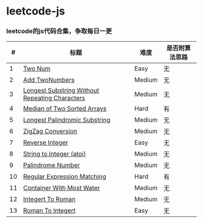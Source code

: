 # leetcode-js

### leetcode的js代码合集，争取每日一更

| # | 标题  | 难度  | 是否附算法思路 |
| --- | --- | --- | --- |
| 1 | [Two Num](./src/twoNum.js)  | Easy   | 无 |
| 2  | [Add TwoNumbers](./src/addTwoNumbers.js)  | Medium   | 无 |
| 3  | [Longest Substring Without Repeating Characters](./src/longestSubstringWithoutReapetCharacters.js) | Medium  | 无 |
| 4  | [Median of Two Sorted Arrays](./src/medianTwoSortedArrays.js) | Hard | 有 |
| 5  | [Longest Palindromic Substring](./src/longestPalindromicSubstring.js) | Medium | 无 |
| 6  | [ZigZag Conversion](./src/zigZagConversion.js) | Medium | 无 |
| 7 | [Reverse Integer](./src/reverseInteger.js) |  Easy | 无 |
| 8 | [String to Integer (atoi)](./src/stringToInteger.js) |  Medium | 无 |
| 9 | [Palindrome Number](./src/palindromNumber.js) |  Medium | 无 |
| 10 | [Regular Expression Matching](./src/regularExpressionMatching.js) |  Hard | 有 |
| 11 | [Container With Most Water](./src/containerWithMostWater.js) |  Medium | 无 |
| 12 | [Integert To Roman](./src/IntegertToRoman.js) | Medium | 无 |
| 13 | [Roman To Integert ](./src/romanToInteger.js) | Easy | 无 |
